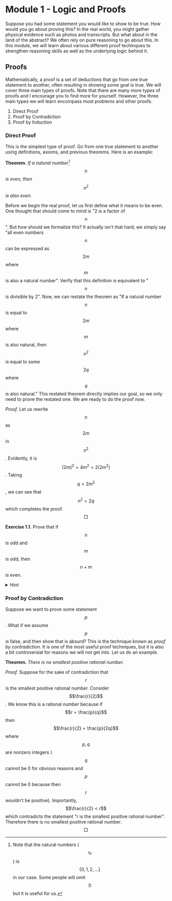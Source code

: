# Module 1 - Logic and Proofs

Suppose you had some statement you would like to show to be true. How would you go about proving this? In the real world, you might gather physical evidence such as photos and transcripts. But what about in the land of the abstract? We often rely on pure reasoning to go about this. In this module, we will learn about various different proof techinques to strengthen reasoning skills as well as the underlying logic behind it.

## Proofs

Mathematically, a proof is a set of deductions that go from one true statement to another, often resulting in showing some goal is true. We will cover three main types of proofs. Note that there are many more types of proofs and I encourage you to find more for yourself. However, the three main types we will learn encompass most problems and other proofs.

1. Direct Proof
2. Proof by Contradiction
3. Proof by Induction

### Direct Proof

This is the simplest type of proof. Go from one true statement to another using definitions, axioms, and previous theorems. Here is an example:

**Theorem.** _If a natural number[^1] $$n$$ is even, then $$n^{2}$$ is also even._

Before we begin the real proof, let us first define what it means to be even. One thought that should come to mind is "2 is a factor of $$n$$". But how should we formalize this? It actually isn't that hard, we simply say "all even numbers $$n$$ can be expressed as $$2m$$ where $$m$$ is also a natural number". Verify that this definition is equivalent to "$$n$$ is divisible by 2". Now, we can restate the theorem as "If a natural number $$n$$ is equal to $$2m$$ where $$m$$ is also natural, then $$n^{2}$$ is equal to some $$2q$$ where $$q$$ is also natural." This restated theorem directly implies our goal, so we only need to prove the restated one. We are ready to do the proof now.

_Proof._ Let us rewrite $$n$$ as $$2m$$ in $$n^{2}$$. Evidently, it is $$(2m)^{2} = 4m^{2} = 2(2m^{2})$$. Taking $$q=2m^{2}$$, we can see that $$n^{2}=2q$$ which completes the proof. $$\Box$$

**Exercise 1.1.** Prove that if $$n$$ is odd and $$m$$ is odd, then $$n + m$$ is even.

<details>

<summary>Hint</summary>

Find what it means to be odd.

</details>

### Proof by Contradiction

Suppose we want to prove some statement $$p$$. What if we assume $$p$$ is false, and then show that is absurd? This is the technique known as _proof by contradiction_. It is one of the most useful proof techniques, but it is also a bit controversial for reasons we will not get into. Let us do an example.

**Theorem.** _There is no smallest positive rational number._

_Proof._ Suppose for the sake of contradiction that $$r$$ is the smallest positive rational number. Consider $$\frac{r}{2}$$. We know this is a rational number because if $$r = \frac{p}{q}$$ then $$\frac{r}{2} = \frac{p}{2q}$$ where $$p, q$$ are nonzero integers ($$q$$ cannot be 0 for obvious reasons and $$p$$ cannot be 0 because then $$r$$ wouldn't be positive). Importantly, $$\frac{r}{2} < r$$ which contradicts the statement "r is the smallest positive rational number". Therefore there is no smallest positive rational number. $$\Box$$

[^1]: Note that the natural numbers ($$\mathbb{N}$$) is $$\{ 0,1,2,\dots \}$$ in our case. Some people will omit $$0$$ but it is useful for us.
